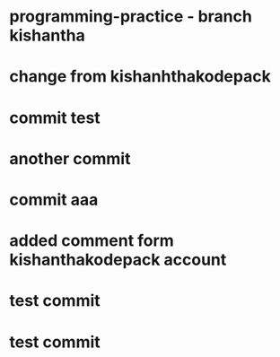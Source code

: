 # programming-practice - branch kishantha
# change from kishanhthakodepack
# commit test
# another commit
# commit aaa
# added comment form kishanthakodepack account
# test commit
# test commit
